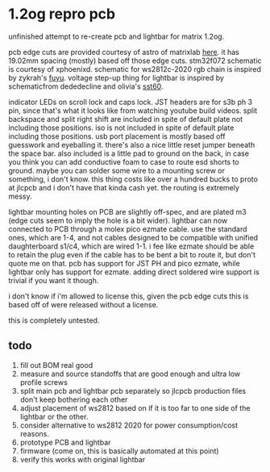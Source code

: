 # 1.2og repro pcb

unfinished attempt to re-create pcb and lightbar for matrix 1.2og.

pcb edge cuts are provided courtesy of astro of matrixlab [here](https://geekhack.org/index.php?topic=106122.msg2901076#msg2901076). it has 19.02mm spacing (mostly) based off those edge cuts. stm32f072 schematic is courtesy of xphoenixd. schematic for ws2812c-2020 rgb chain is inspired by zykrah's [fuyu](https://github.com/zykrah/fuyu). voltage step-up thing for lightbar is inspired by schematicfrom dededecline and olivia's [sst60](https://github.com/dededecline/SST60).

indicator LEDs on scroll lock and caps lock. JST headers are for s3b ph 3 pin, since that's what it looks like from watching youtube build videos. split backspace and split right shift are included in spite of default plate not including those positions. iso is not included in spite of default plate including those positions. usb port placement is mostly based off guesswork and eyeballing it. there's also a nice little reset jumper beneath the space bar. also included is a little pad to ground on the back, in case you think you can add conductive foam to case to route esd shorts to ground. maybe you can solder some wire to a mounting screw or something, i don't know. this thing costs like over a hundred bucks to proto at jlcpcb and i don't have that kinda cash yet. the routing is extremely messy.

lightbar mounting holes on PCB are slightly off-spec, and are plated m3 (edge cuts seem to imply the hole is a bit wider). lightbar can now connected to PCB through a molex pico ezmate cable. use the standard ones, which are 1-4, and not cables designed to be compatible with unified daughterboard s1/c4, which are wired 1-1. i fee like ezmate should be able to retain the plug even if the cable has to be bent a bit to route it, but don't quote me on that. pcb has support for JST PH and pico ezmate, while lightbar only has support for ezmate. adding direct soldered wire support is trivial if you want it though.

i don't know if i'm allowed to license this, given the pcb edge cuts this is based off of were released without a license.

this is completely untested.

## todo

1. fill out BOM real good
2. measure and source standoffs that are good enough and ultra low profile screws
3. split main pcb and lightbar pcb separately so jlcpcb production files don't keep bothering each other
4. adjust placement of ws2812 based on if it is too far to one side of the lightbar or the other.
5. consider alternative to ws2812 2020 for power consumption/cost reasons.
6. prototype PCB and lightbar
7. firmware (come on, this is basically automated at this point)
8. verify this works with original lightbar

